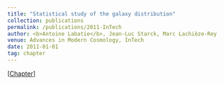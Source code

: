 ```yaml
---
title: "Statistical study of the galaxy distribution"
collection: publications
permalink: /publications/2011-InTech
author: <b>Antoine Labatie</b>, Jean-Luc Starck, Marc Lachièze-Rey
venue: Advances in Modern Cosmology, InTech
date: 2011-01-01
tag: chapter
---
```


[[Chapter](https://www.intechopen.com/books/advances-in-modern-cosmology/statistical-study-of-the-galaxy-distribution)]
<br>
<br>
